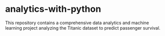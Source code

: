 # analytics-with-python
This repository contains a comprehensive data analytics and machine learning project analyzing the Titanic dataset to predict passenger survival. 
